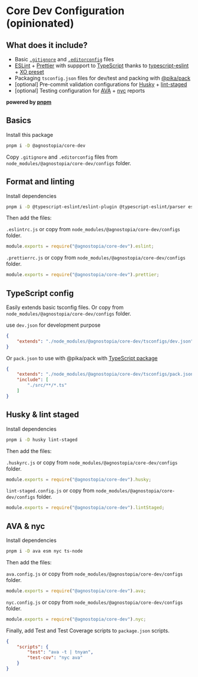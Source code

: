# Core Dev Configuration (opinionated)

## What does it include?

- Basic [`.gitignore`](https://git-scm.com/docs/gitignore) and [`.editorconfig`](https://editorconfig.org/) files
- [ESLint](https://eslint.org/) + [Prettier](https://prettier.io/) with suppport to [TypeScript](https://www.typescriptlang.org/) thanks to [typescript-eslint](https://github.com/typescript-eslint/typescript-eslint) + [XO preset](https://github.com/xojs/eslint-config-xo-typescript)
- Packaging `tsconfig.json` files for dev/test and packing with [@pika/pack](https://github.com/pikapkg/pack)
- [optional] Pre-commit validation configurations for [Husky](https://github.com/typicode/husky) + [lint-staged](https://github.com/okonet/lint-staged)
- [optional] Testing configuration for [AVA](https://github.com/avajs/ava) + [nyc](https://github.com/istanbuljs/nyc) reports

**powered by [pnpm](https://pnpm.js.org/)**

## Basics

Install this package

``` zsh
pnpm i -D @agnostopia/core-dev
```

Copy `.gitignore` and `.editorconfig` files from `node_modules/@agnostopia/core-dev/configs` folder.

##  Format and linting

Install dependencies

``` zsh
pnpm i -D @typescript-eslint/eslint-plugin @typescript-eslint/parser eslint eslint-config-prettier eslint-config-xo eslint-config-xo-typescript eslint-plugin-prettier prettier typescript
```

Then add the files:

`.eslintrc.js` or copy from `node_modules/@agnostopia/core-dev/configs` folder.

``` js
module.exports = require("@agnostopia/core-dev").eslint;
```


`.prettierrc.js` or copy from `node_modules/@agnostopia/core-dev/configs` folder.

``` js
module.exports = require("@agnostopia/core-dev").prettier;
```

## TypeScript config

Easily extends basic tsconfig files. Or copy from `node_modules/@agnostopia/core-dev/configs` folder.

use `dev.json` for development purpose

``` json
{
    "extends": "./node_modules/@agnostopia/core-dev/tsconfigs/dev.json"
}
```

Or `pack.json` to use with @pika/pack with [TypeScript package](https://github.com/pikapkg/builders/tree/master/packages/plugin-ts-standard-pkg/)

``` json
{
    "extends": "./node_modules/@agnostopia/core-dev/tsconfigs/pack.json",
    "include": [
        "./src/**/*.ts"
    ]
}
```


## Husky & lint staged

Install dependencies

``` zsh
pnpm i -D husky lint-staged
```

Then add the files:

`.huskyrc.js` or copy from `node_modules/@agnostopia/core-dev/configs` folder.

``` js
module.exports = require("@agnostopia/core-dev").husky;
```

`lint-staged.config.js` or copy from `node_modules/@agnostopia/core-dev/configs` folder.

``` js
module.exports = require("@agnostopia/core-dev").lintStaged;
```

## AVA & nyc

Install dependencies

``` zsh
pnpm i -D ava esm nyc ts-node
```

Then add the files:

`ava.config.js` or copy from `node_modules/@agnostopia/core-dev/configs` folder.

``` js
module.exports = require("@agnostopia/core-dev").ava;
```

`nyc.config.js` or copy from `node_modules/@agnostopia/core-dev/configs` folder.

``` js
module.exports = require("@agnostopia/core-dev").nyc;
```

Finally, add Test and Test Coverage scripts to `package.json` scripts.

``` json
{
    "scripts": {
        "test": "ava -t | tnyan",
        "test-cov": "nyc ava"
    }
}
```
